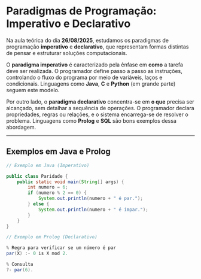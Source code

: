 # Paradigmas de Programação: Imperativo e Declarativo

Na aula teórica do dia **26/08/2025**, estudamos os paradigmas de programação **imperativo** e **declarativo**, que representam formas distintas de pensar e estruturar soluções computacionais.

O **paradigma imperativo** é caracterizado pela ênfase em **como** a tarefa deve ser realizada. O programador define passo a passo as instruções, controlando o fluxo do programa por meio de variáveis, laços e condicionais. Linguagens como **Java**, **C** e **Python** (em grande parte) seguem este modelo.

Por outro lado, o **paradigma declarativo** concentra-se em **o que** precisa ser alcançado, sem detalhar a sequência de operações. O programador declara propriedades, regras ou relações, e o sistema encarrega-se de resolver o problema. Linguagens como **Prolog** e **SQL** são bons exemplos dessa abordagem.

---

## Exemplos em Java e Prolog

```java
// Exemplo em Java (Imperativo)

public class Paridade {
    public static void main(String[] args) {
        int numero = 6;
        if (numero % 2 == 0) {
            System.out.println(numero + " é par.");
        } else {
            System.out.println(numero + " é ímpar.");
        }
    }
}

// Exemplo em Prolog (Declarativo)

% Regra para verificar se um número é par
par(X) :- 0 is X mod 2.

% Consulta
?- par(6).
